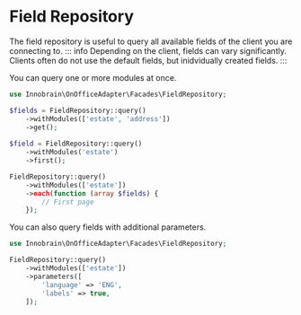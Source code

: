 # Field Repository

The field repository is useful to query all available fields of the client you are connecting to.
::: info
Depending on the client, fields can vary significantly. Clients often do not use the default fields, but inidvidually created fields.
:::

You can query one or more modules at once.
```php
use Innobrain\OnOfficeAdapter\Facades\FieldRepository;

$fields = FieldRepository::query()
    ->withModules(['estate', 'address'])
    ->get();
    
$field = FieldRepository::query()
    ->withModules('estate')
    ->first();
```

```php
FieldRepository::query()
    ->withModules(['estate'])
    ->each(function (array $fields) {
        // First page
    });
```

You can also query fields with additional parameters.
```php
use Innobrain\OnOfficeAdapter\Facades\FieldRepository;

FieldRepository::query()
    ->withModules(['estate'])
    ->parameters([
        'language' => 'ENG',
        'labels' => true,
    ]);
```
